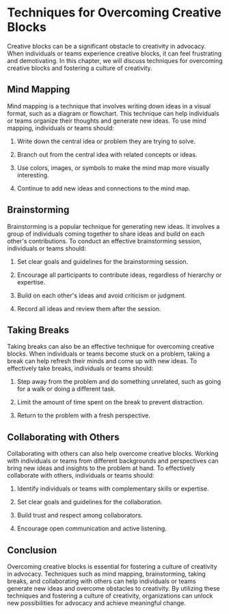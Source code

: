 # Techniques for Overcoming Creative Blocks

Creative blocks can be a significant obstacle to creativity in advocacy. When individuals or teams experience creative blocks, it can feel frustrating and demotivating. In this chapter, we will discuss techniques for overcoming creative blocks and fostering a culture of creativity.

Mind Mapping
------------

Mind mapping is a technique that involves writing down ideas in a visual format, such as a diagram or flowchart. This technique can help individuals or teams organize their thoughts and generate new ideas. To use mind mapping, individuals or teams should:

1. Write down the central idea or problem they are trying to solve.

2. Branch out from the central idea with related concepts or ideas.

3. Use colors, images, or symbols to make the mind map more visually interesting.

4. Continue to add new ideas and connections to the mind map.

Brainstorming
-------------

Brainstorming is a popular technique for generating new ideas. It involves a group of individuals coming together to share ideas and build on each other's contributions. To conduct an effective brainstorming session, individuals or teams should:

1. Set clear goals and guidelines for the brainstorming session.

2. Encourage all participants to contribute ideas, regardless of hierarchy or expertise.

3. Build on each other's ideas and avoid criticism or judgment.

4. Record all ideas and review them after the session.

Taking Breaks
-------------

Taking breaks can also be an effective technique for overcoming creative blocks. When individuals or teams become stuck on a problem, taking a break can help refresh their minds and come up with new ideas. To effectively take breaks, individuals or teams should:

1. Step away from the problem and do something unrelated, such as going for a walk or doing a different task.

2. Limit the amount of time spent on the break to prevent distraction.

3. Return to the problem with a fresh perspective.

Collaborating with Others
-------------------------

Collaborating with others can also help overcome creative blocks. Working with individuals or teams from different backgrounds and perspectives can bring new ideas and insights to the problem at hand. To effectively collaborate with others, individuals or teams should:

1. Identify individuals or teams with complementary skills or expertise.

2. Set clear goals and guidelines for the collaboration.

3. Build trust and respect among collaborators.

4. Encourage open communication and active listening.

Conclusion
----------

Overcoming creative blocks is essential for fostering a culture of creativity in advocacy. Techniques such as mind mapping, brainstorming, taking breaks, and collaborating with others can help individuals or teams generate new ideas and overcome obstacles to creativity. By utilizing these techniques and fostering a culture of creativity, organizations can unlock new possibilities for advocacy and achieve meaningful change.
